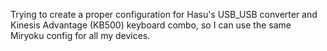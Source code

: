 Trying to create a proper configuration for Hasu's USB_USB converter 
and Kinesis Advantage (KB500) keyboard combo, so I can use the same 
Miryoku config for all my devices.
